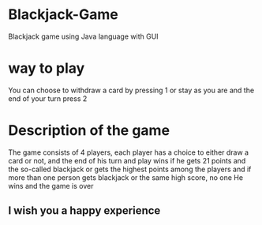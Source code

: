 # Blackjack-Game
Blackjack game using Java language with GUI
# way to play
You can choose to withdraw a card by pressing 1 or stay as you are and the end of your turn press 2
# Description of the game
The game consists of 4 players, each player has a choice to either draw a card or not, and the end of his turn and play wins if he gets 21 points and the so-called blackjack or gets the highest points among the players and if more than one person gets blackjack or the same high score, no one He wins and the game is over
## I wish you a happy experience

